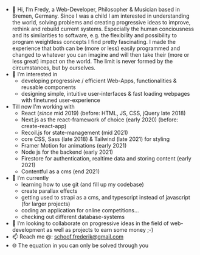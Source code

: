 - 👋 Hi, I’m Fredy, a Web-Developer, Philosopher & Musician based in Bremen, Germany.
  Since I was a child I am interested in understanding the world, solving problems and creating progressive ideas to improve, rethink
  and rebuild current systems. Especially the human conciousness and its similarities to software, e.g. the
  flexibility and possibility to program weightless concepts I find pretty fascinating.
  I made the experience that both can be (more or less) easily programmed and changed to whatever you can imagine 
  and will then take their (more or less great) impact on the world.
  The limit is never formed by the circumstances, but by ourselves. 
- 👀 I’m interested in
  - developing progressive / efficient Web-Apps, functionalities & reusable components
  - designing simple, intuitive user-interfaces & fast loading webpages with finetuned user-experience
- Till now I'm working with 
  - React (*since* mid 2019) (before: HTML, JS, CSS, jQuery late 2018)
  - Next.js as the react-framework of choice (early 2020) (before: create-react-app)
  - Recoil.js for state-management (mid 2021)
  - core CSS, Sass (late 2018) & Tailwind (late 2021) for styling
  - Framer Motion for animations (early 2021)
  - Node js for the backend (early 2021)
  - Firestore for authentication, realtime data and storing content (early 2021)
  - Contentful as a cms (end 2021)
- 🌱 I’m currently
  - learning how to use git (and fill up my codebase)
  - create parallax effects
  - getting used to strapi as a cms, and typescript instead of javascript (for larger projects)
  - coding an application for online competitions...
  - checking out different database-systems
- 💞️ I’m looking to collaborate on progressive ideas in the field of web-development as well as projects to earn some money ;-)
- 📫 Reach me @: schoof.frederik@gmail.com
- 🌐 The equation in you can only be solved through you

<!---
fvjupiter/fvjupiter is a ✨ special ✨ repository because its `README.md` (this file) appears on your GitHub profile.
You can click the Preview link to take a look at your changes.
--->

